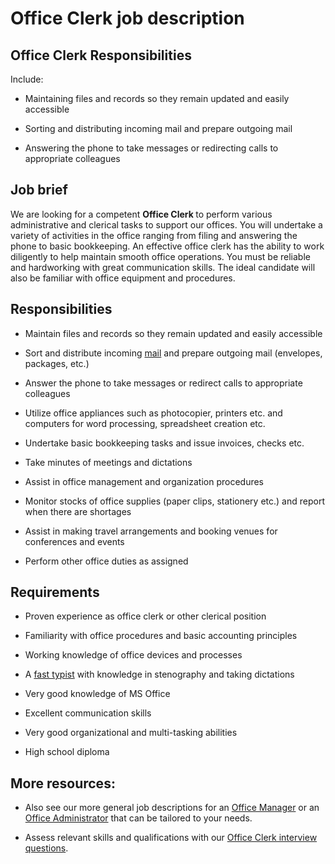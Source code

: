 # Office Clerk job description


## Office Clerk Responsibilities

Include:

* Maintaining files and records so they remain updated and easily accessible

* Sorting and distributing incoming mail and prepare outgoing mail

* Answering the phone to take messages or redirecting calls to appropriate colleagues


## Job brief

We are looking for a competent <b>Office Clerk </b>to perform various administrative and clerical tasks to support our offices. You will undertake a variety of activities in the office ranging from filing and answering the phone to basic bookkeeping.
An effective office clerk has the ability to work diligently to help maintain smooth office operations. You must be reliable and hardworking with great communication skills. The ideal candidate will also be familiar with office equipment and procedures.


## Responsibilities

* Maintain files and records so they remain updated and easily accessible

* Sort and distribute incoming <a href="https://resources.workable.com/mail-clerk-job-description">mail</a> and prepare outgoing mail (envelopes, packages, etc.)

* Answer the phone to take messages or redirect calls to appropriate colleagues

* Utilize office appliances such as photocopier, printers etc. and computers for word processing, spreadsheet creation etc.

* Undertake basic bookkeeping tasks and issue invoices, checks etc.

* Take minutes of meetings and dictations

* Assist in office management and organization procedures

* Monitor stocks of office supplies (paper clips, stationery etc.) and report when there are shortages

* Assist in making travel arrangements and booking venues for conferences and events

* Perform other office duties as assigned


## Requirements

* Proven experience as office clerk or other clerical position

* Familiarity with office procedures and basic accounting principles

* Working knowledge of office devices and processes

* A <a href="https://resources.workable.com/typist-job-description">fast typist</a> with knowledge in stenography and taking dictations

* Very good knowledge of MS Office

* Excellent communication skills

* Very good organizational and multi-tasking abilities

* High school diploma
<h4></h4>


## More resources:
* Also see our more general job descriptions for an <a href="https://resources.workable.com/office-manager-job-description">Office Manager</a> or an <a href="https://resources.workable.com/office-administrator-job-description">Office Administrator</a> that can be tailored to your needs.

* Assess relevant skills and qualifications with our <a href="https://resources.workable.com/office-clerk-interview-questions">Office Clerk interview questions</a>.
